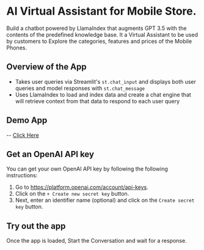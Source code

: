 # AI Virtual Assistant for Mobile Store.

Build a chatbot powered by LlamaIndex that augments GPT 3.5 with the contents of the predefined knowledge base. It a Virtual Assistant to be used by customers to Explore the categories, features and prices of the Mobile Phones. 

## Overview of the App


- Takes user queries via Streamlit's `st.chat_input` and displays both user queries and model responses with `st.chat_message`
- Uses LlamaIndex to load and index data and create a chat engine that will retrieve context from that data to respond to each user query

## Demo App

-- [Click Here](https://chatbotapp-emfekax6dtdu7ic4mrvihz.streamlit.app/)

## Get an OpenAI API key

You can get your own OpenAI API key by following the following instructions:
1. Go to https://platform.openai.com/account/api-keys.
2. Click on the `+ Create new secret key` button.
3. Next, enter an identifier name (optional) and click on the `Create secret key` button.

## Try out the app

Once the app is loaded, Start the Conversation and wait for a response.
